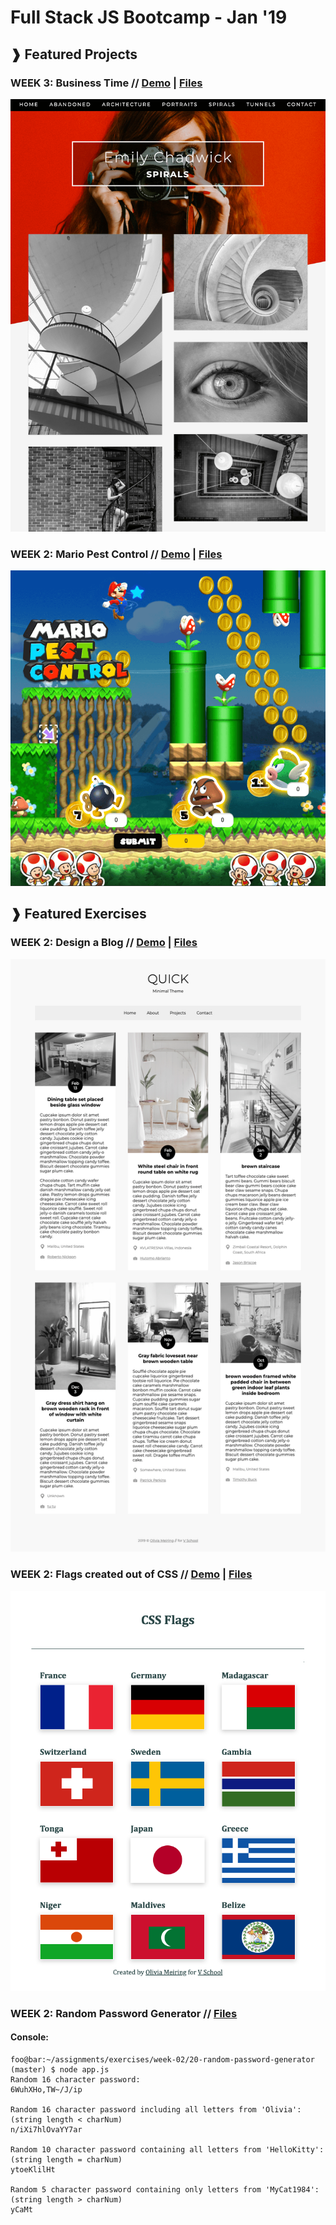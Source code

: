# Full Stack JS Bootcamp - Jan '19
## &#10097; Featured Projects

### WEEK 3: Business Time // <a href="https://htmlpreview.github.io/?https://github.com/yummywakame/V-School-Assignments/blob/master/projects/week-03/business-time/index.html">Demo</a> | <a href="https://github.com/yummywakame/V-School-Assignments/blob/master/projects/week-03/business-time/">Files</a>

<a href="https://htmlpreview.github.io/?https://github.com/yummywakame/V-School-Assignments/blob/master/projects/week-03/business-time/index.html"><img src="https://github.com/yummywakame/V-School-Assignments/blob/master/projects/week-03/business-time/screenshot2.png"></a>


### WEEK 2: Mario Pest Control // <a href="https://htmlpreview.github.io/?https://github.com/yummywakame/V-School-Assignments/blob/master/projects/week-02/mario-pest-control/index.html">Demo</a> | <a href="https://github.com/yummywakame/V-School-Assignments/tree/master/projects/week-02/mario-pest-control">Files</a>

<a href="https://htmlpreview.github.io/?https://github.com/yummywakame/V-School-Assignments/blob/master/projects/week-02/mario-pest-control/index.html"><img src="https://raw.githubusercontent.com/yummywakame/V-School-Assignments/master/projects/week-02/mario-pest-control/screenshot.png"></a>



## &#10097; Featured Exercises
### WEEK 2: Design a Blog // <a href="http://htmlpreview.github.com/?https://github.com/yummywakame/V-School-Assignments/blob/master/exercises/week-02/07-design-a-blog/index.html">Demo</a> | <a href="https://github.com/yummywakame/V-School-Assignments/tree/master/exercises/week-02/07-design-a-blog">Files</a>

<a href="http://htmlpreview.github.com/?https://github.com/yummywakame/V-School-Assignments/blob/master/exercises/week-02/07-design-a-blog/index.html"><img src="https://raw.githubusercontent.com/yummywakame/V-School-Assignments/master/exercises/week-02/07-design-a-blog/screenshot.png"></a>
  
### WEEK 2: Flags created out of CSS // <a href="https://htmlpreview.github.io/?https://github.com/yummywakame/V-School-Assignments/blob/master/exercises/week-02/08-css-flags/index.html">Demo</a> | <a href="https://github.com/yummywakame/V-School-Assignments/tree/master/exercises/week-02/08-css-flags">Files</a>

<a href="https://htmlpreview.github.io/?https://github.com/yummywakame/V-School-Assignments/blob/master/exercises/week-02/08-css-flags/index.html"><img src="https://raw.githubusercontent.com/yummywakame/V-School-Assignments/master/exercises/week-02/08-css-flags/screenshot.png"></a>

### WEEK 2: Random Password Generator // <a href="https://github.com/yummywakame/V-School-Assignments/tree/master/exercises/week-02/20-random-password-generator">Files</a>

#### Console:
```console
foo@bar:~/assignments/exercises/week-02/20-random-password-generator (master) $ node app.js
Random 16 character password:
6WuhXHo,TW~/J/ip

Random 16 character password including all letters from 'Olivia':
(string length < charNum)
n/iXi7hlOvaYY7ar

Random 10 character password containing all letters from 'HelloKitty':
(string length = charNum)
ytoeKlilHt

Random 5 character password containing only letters from 'MyCat1984':
(string length > charNum)
yCaMt
```
